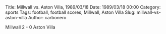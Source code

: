Title: Millwall vs. Aston Villa, 1989/03/18
Date: 1989/03/18 00:00
Category: sports
Tags: football, football scores, Millwall, Aston Villa
Slug: millwall-vs-aston-villa
Author: carbonero


Millwall 2 - 0 Aston Villa
